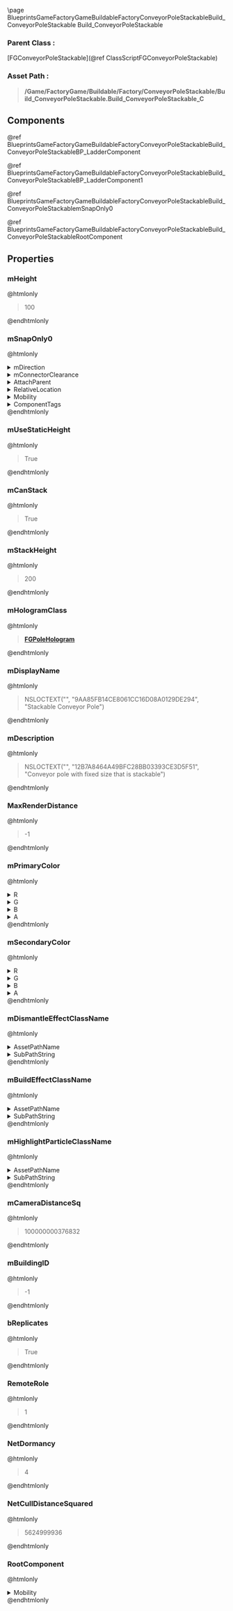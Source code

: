 \page BlueprintsGameFactoryGameBuildableFactoryConveyorPoleStackableBuild_ConveyorPoleStackable Build_ConveyorPoleStackable
### Parent Class :
[FGConveyorPoleStackable](@ref ClassScriptFGConveyorPoleStackable)
### Asset Path :
<b><blockquote>/Game/FactoryGame/Buildable/Factory/ConveyorPoleStackable/Build_ConveyorPoleStackable.Build_ConveyorPoleStackable_C</blockquote></b>
## Components

@ref BlueprintsGameFactoryGameBuildableFactoryConveyorPoleStackableBuild_ConveyorPoleStackableBP_LadderComponent

@ref BlueprintsGameFactoryGameBuildableFactoryConveyorPoleStackableBuild_ConveyorPoleStackableBP_LadderComponent1

@ref BlueprintsGameFactoryGameBuildableFactoryConveyorPoleStackableBuild_ConveyorPoleStackablemSnapOnly0

@ref BlueprintsGameFactoryGameBuildableFactoryConveyorPoleStackableBuild_ConveyorPoleStackableRootComponent

## Properties

### mHeight
@htmlonly
<blockquote>100</blockquote>
@endhtmlonly

### mSnapOnly0
@htmlonly
<details>
 <summary>mDirection</summary>
<blockquote>EFactoryConnectionDirection::FCD_SNAP_ONLY</blockquote>
</details>
<details>
 <summary>mConnectorClearance</summary>
<blockquote>0</blockquote>
</details>
<details>
 <summary>AttachParent</summary>
<details>
 <summary>$ObjectClass</summary>
<b><a href="_class_script_scene_component.html"><blockquote>SceneComponent</blockquote></a></b>
</details>
<details>
 <summary>$ObjectFlags</summary>
<blockquote>2883617</blockquote>
</details>
<details>
 <summary>$ObjectName</summary>
<blockquote>RootComponent</blockquote>
</details>
<details>
 <summary>Mobility</summary>
<blockquote>0</blockquote>
</details>
</details>
<details>
 <summary>RelativeLocation</summary>
<details>
 <summary>X</summary>
<blockquote>0</blockquote>
</details>
<details>
 <summary>Y</summary>
<blockquote>0</blockquote>
</details>
<details>
 <summary>Z</summary>
<blockquote>300</blockquote>
</details>
</details>
<details>
 <summary>Mobility</summary>
<blockquote>0</blockquote>
</details>
<details>
 <summary>ComponentTags</summary>
<ol>
<li>
<blockquote>PoleHeight</blockquote>
</li>
</ol>
</details>
@endhtmlonly

### mUseStaticHeight
@htmlonly
<blockquote>True</blockquote>
@endhtmlonly

### mCanStack
@htmlonly
<blockquote>True</blockquote>
@endhtmlonly

### mStackHeight
@htmlonly
<blockquote>200</blockquote>
@endhtmlonly

### mHologramClass
@htmlonly
<b><a href="_class_script_f_g_pole_hologram.html"><blockquote>FGPoleHologram</blockquote></a></b>
@endhtmlonly

### mDisplayName
@htmlonly
<blockquote>NSLOCTEXT("", "9AA85FB14CE8061CC16D08A0129DE294", "Stackable Conveyor Pole")</blockquote>
@endhtmlonly

### mDescription
@htmlonly
<blockquote>NSLOCTEXT("", "12B7A8464A49BFC28BB03393CE3D5F51", "Conveyor pole with fixed size that is stackable")</blockquote>
@endhtmlonly

### MaxRenderDistance
@htmlonly
<blockquote>-1</blockquote>
@endhtmlonly

### mPrimaryColor
@htmlonly
<details>
 <summary>R</summary>
<blockquote>-1</blockquote>
</details>
<details>
 <summary>G</summary>
<blockquote>-1</blockquote>
</details>
<details>
 <summary>B</summary>
<blockquote>-1</blockquote>
</details>
<details>
 <summary>A</summary>
<blockquote>1</blockquote>
</details>
@endhtmlonly

### mSecondaryColor
@htmlonly
<details>
 <summary>R</summary>
<blockquote>-1</blockquote>
</details>
<details>
 <summary>G</summary>
<blockquote>-1</blockquote>
</details>
<details>
 <summary>B</summary>
<blockquote>-1</blockquote>
</details>
<details>
 <summary>A</summary>
<blockquote>1</blockquote>
</details>
@endhtmlonly

### mDismantleEffectClassName
@htmlonly
<details>
 <summary>AssetPathName</summary>
<b><a href="_blueprints_game_factory_game_buildable_factory-shared_b_p__material_effect__dismantle.html"><blockquote>BP_MaterialEffect_Dismantle</blockquote></a></b>
</details>
<details>
 <summary>SubPathString</summary>
<blockquote></blockquote>
</details>
@endhtmlonly

### mBuildEffectClassName
@htmlonly
<details>
 <summary>AssetPathName</summary>
<b><a href="_blueprints_game_factory_game_buildable_factory-shared_b_p__material_effect__build.html"><blockquote>BP_MaterialEffect_Build</blockquote></a></b>
</details>
<details>
 <summary>SubPathString</summary>
<blockquote></blockquote>
</details>
@endhtmlonly

### mHighlightParticleClassName
@htmlonly
<details>
 <summary>AssetPathName</summary>
<b><a href="_blueprints_game_factory_game_buildable-shared_particle_new_building_ping.html"><blockquote>NewBuildingPing</blockquote></a></b>
</details>
<details>
 <summary>SubPathString</summary>
<blockquote></blockquote>
</details>
@endhtmlonly

### mCameraDistanceSq
@htmlonly
<blockquote>100000000376832</blockquote>
@endhtmlonly

### mBuildingID
@htmlonly
<blockquote>-1</blockquote>
@endhtmlonly

### bReplicates
@htmlonly
<blockquote>True</blockquote>
@endhtmlonly

### RemoteRole
@htmlonly
<blockquote>1</blockquote>
@endhtmlonly

### NetDormancy
@htmlonly
<blockquote>4</blockquote>
@endhtmlonly

### NetCullDistanceSquared
@htmlonly
<blockquote>5624999936</blockquote>
@endhtmlonly

### RootComponent
@htmlonly
<details>
 <summary>Mobility</summary>
<blockquote>0</blockquote>
</details>
@endhtmlonly

